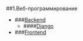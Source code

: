 ##1.Веб-программирование
 + ###[Backend](./Web/Backend/BACEND.md)
    + ####[Django](./Web/Backend/DJANGO.md)
 + ###[Frontend](./Web/Frontend/FRONTEND.md)
